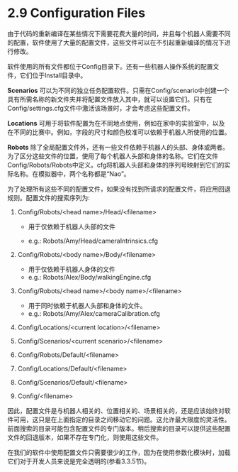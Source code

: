 # 2.9 Configuration Files

由于代码的重新编译在某些情况下需要花费大量的时间，并且每个机器人需要不同的配置，软件使用了大量的配置文件，这些文件可以在不引起重新编译的情况下进行修改。

软件使用的所有文件都位于Config目录下。还有一些机器人操作系统的配置文件，它们位于Install目录中。

**Scenarios** 可以为不同的独立任务配置软件。只需在Config/scenario中创建一个具有所需名称的新文件夹并将配置文件放入其中，就可以设置它们。只有在Config/settings.cfg文件中激活该场景时，才会考虑这些配置文件。

**Locations** 可用于将软件配置为在不同地点使用，例如在家中的实验室中，以及在不同的比赛中。例如，字段的尺寸和颜色校准可以依赖于机器人所使用的位置。

**Robots** 除了全局配置文件外，还有一些文件依赖于机器人的头部、身体或两者。为了区分这些文件的位置，使用了每个机器人头部和身体的名称。它们在文件Config/Robots/Robots中定义。cfg将机器人头部和身体的序列号映射到它们的实际名称。在模拟器中，两个名称都是“Nao”。

为了处理所有这些不同的配置文件，如果没有找到所请求的配置文件，将应用回退规则。配置文件的搜索序列为:

1. Config/Robots/\<head name>/Head/\<filename>

   + 用于仅依赖于机器人头部的文件

   + e.g.: Robots/Amy/Head/cameraIntrinsics.cfg 

2. Config/Robots/\<body name>/Body/\<filename>

   + 用于仅依赖于机器人身体的文件
   + e.g.: Robots/Alex/Body/walkingEngine.cfg

3. Config/Robots/\<head name>/\<body name>/\<filename>

   + 用于同时依赖于机器人头部和身体的文件。
   + e.g.: Robots/Amy/Alex/cameraCalibration.cfg

4. Config/Locations/\<current location>/\<filename>

5. Config/Scenarios/\<current scenario>/\<filename>

6. Config/Robots/Default/\<filename>

7. Config/Locations/Default/\<filename>

8. Config/Scenarios/Default/\<filename>

9. Config/\<filename>

因此，配置文件是与机器人相关的、位置相关的、场景相关的，还是应该始终对软件可用，这只是在上面指定的目录之间移动它的问题。这允许最大限度的灵活性。前面搜索的目录可能包含配置文件的专门版本。稍后搜索的目录可以提供这些配置文件的回退版本，如果不存在专门化，则使用这些文件。

在我们的软件中使用配置文件只需要很少的工作，因为在使用参数化模块时，加载它们对于开发人员来说是完全透明的(参看3.3.5节)。

